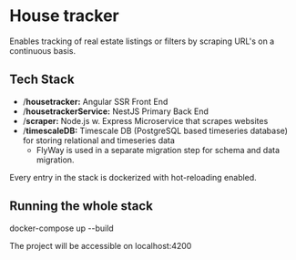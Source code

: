 # House tracker
Enables tracking of real estate listings or filters by scraping URL's on a continuous basis.

## Tech Stack
- /**housetracker:** Angular SSR Front End
- /**housetrackerService:** NestJS Primary Back End
- /**scraper:** Node.js w. Express Microservice that scrapes websites
- /**timescaleDB:** Timescale DB (PostgreSQL based timeseries database) for storing relational and timeseries data
  - FlyWay is used in a separate migration step for schema and data migration.

Every entry in the stack is dockerized with hot-reloading enabled.

## Running the whole stack
docker-compose up --build

The project will be accessible on localhost:4200
